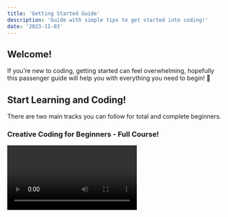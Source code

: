```yaml
---
title: 'Getting Started Guide'
description: 'Guide with simple tips to get started into coding!'
date: '2023-11-03'
---
```


## Welcome!

If you’re new to coding, getting started can feel overwhelming, hopefully this passenger guide will help you with everything you need to begin! 💖

## Start Learning and Coding!

There are two main tracks you can follow for total and complete beginners.

### Creative Coding for Beginners - Full Course!

<Video videoId="4JzDttgdILQ" />

The [Learning Processing Track](/tracks/learning-processing) is the newest beginner series on the Coding Train! It covers all of the fundamentals of computer programming (variables, conditionals, loops, functions, objects, arrays) in Java with Processing.

### Code! Programming with p5.js

<Video videoId="HerCR8bw_GE" listId="PLRqwX-V7Uu6Zy51Q-x9tMWIv9cueOFTFA"/>

The [Code! Programming with p5.js Track](/tracks/code-programming-with-p5-js) focuses on the fundamentals of computer programming (variables, conditionals, iteration, functions & objects) with JavaScript.

## Languages

<Video videoId="AmlAiKsiy0o" listId="PLRqwX-V7Uu6Z1JcqC1iG1oEsJrLX1IK5L" />

In almost all of the videos, you’ll find me using [Processing](https://processing.org/) or [p5.js](https://p5js.org/). Processing is a software sketchbook and language (built on top of Java) for learning how to code within the context of the visual arts. p5.js is a JavaScript library that comes with a friendly online web editor for creative coding. Both projects are maintained by [The Processing Foundation](https://processingfoundation.org/).

If you are interested in learning web development, p5.js is a way to get started with the very basics of JavaScript which will lead you into doing more with HTML (the markup language that defines the structure of a web page) and CSS (a language that defines the style and look of a web page).

## Tools

<Video videoId="46WOuOrMwTQ" />

For a beginner, I recommend the [p5.js web editor](https://editor.p5js.org/), it’s probably the most used coding environment! If you are using Processing, it comes [with its own development environment](https://processing.org/download)! You can also explore a downloadable text editor like [Visual Studio Code](https://code.visualstudio.com/) for either! I cover tools beyond p5.js and Processing in [my 2023 workflow video](/tracks/2018-workflow/discord/2023-workflow). There are many text editors out there – feel free to use whichever makes your coding experience comfortable!

## Version Control

Working with “version control” software (like [git](https://git-scm.com/)) and collaborating on platforms like [GitHub](https://github.com/) can be a confusing and intimidating experience when you are first beginning! It’s not something you need to learn immediately, you can stick with p5.js and the basics of coding for quite some time first!

When you have some code you want to share or publish online outside of the web editor, you’ll want to consider signing up for a GitHub account and learning the basics of version control. You can use this website ([all of the source code and content is on GitHub](https://github.com/CodingTrain/thecodingtrain.com)) as a place for you to learn!

<Video videoId="BCQHnlnPusY" listId="PLRqwX-V7Uu6ZF9C0YMKuns9sLDzK6zoiV" />

To learn more, take a ride on the [“Git and GitHub for Poets” track](/tracks/git-and-github-for-poets). This series is a primer on version control and the difference between git software and the GitHub website.

The videos in cover terminology like branch, fork, merge, pull, push, and remote. There’s even [a friendly “playground repository”](https://github.com/CodingTrain/Rainbow-Poem) for you to make your first pull request!

<Video videoId="_sLgRBrZh6o" listId="PLRqwX-V7Uu6Zu_uqEA6NqhLzKLACwU74X"/>

You can also learn more about how I integrate git into my workflow in [my 2018 workflow series](/tracks/2018-workflow).
